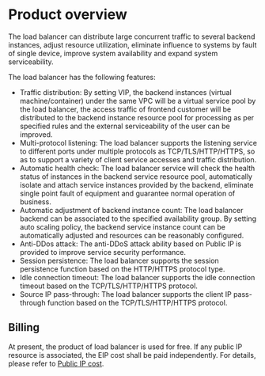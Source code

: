 # Product overview


The load balancer can distribute large concurrent traffic to several backend instances, adjust resource utilization, eliminate influence to systems by fault of single device, improve system availability and expand system serviceability. 

The load balancer has the following features:

* Traffic distribution: By setting VIP, the backend instances (virtual machine/container) under the same VPC will be a virtual service pool by the load balancer, the access traffic of frontend customer will be distributed to the backend instance resource pool for processing as per specified rules and the external serviceability of the user can be improved.
* Multi-protocol listening: The load balancer supports the listening service to different ports under multiple protocols as TCP/TLS/HTTP/HTTPS, so as to support a variety of client service accesses and traffic distribution.
* Automatic health check: The load balancer service will check the health status of instances in the backend service resource pool, automatically isolate and attach service instances provided by the backend, eliminate single point fault of equipment and guarantee normal operation of business.
* Automatic adjustment of backend instance count: The load balancer backend can be associated to the specified availability group. By setting auto scaling policy, the backend service instance count can be automatically adjusted and resources can be reasonably configured.
* Anti-DDos attack: The anti-DDoS attack ability based on Public IP is provided to improve service security performance.
* Session persistence: The load balancer supports the session persistence function based on the HTTP/HTTPS protocol type.
* Idle connection timeout: The load balancer supports the idle connection timeout based on the TCP/TLS/HTTP/HTTPS protocol.
* Source IP pass-through: The load balancer supports the client IP pass-through function based on the TCP/TLS/HTTP/HTTPS protocol.


## Billing
At present, the product of load balancer is used for free. If any public IP resource is associated, the EIP cost shall be paid independently. For details, please refer to [Public IP cost](../Pricing/Billing-Overview.md).
